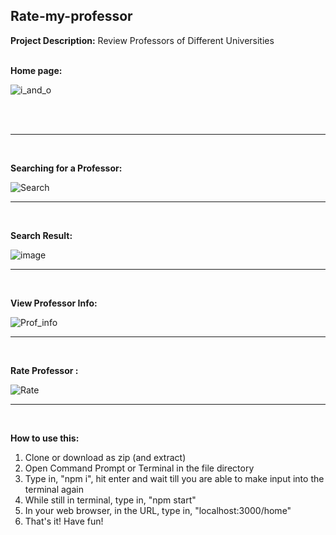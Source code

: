 ## Rate-my-professor

**Project Description:** 
Review Professors of Different Universities
<br/><br/>


**Home page:**

![i_and_o](https://user-images.githubusercontent.com/25118296/70451750-1c632200-1ad0-11ea-8a24-bbbe0eaa2668.png)

<br/><br/>

---
<br/>

**Searching for a Professor:**

![Search](https://user-images.githubusercontent.com/25118296/70452159-deb2c900-1ad0-11ea-8b71-d167226cd773.gif)

---
<br/>

**Search Result:**

![image](https://user-images.githubusercontent.com/25118296/70452778-ea52bf80-1ad1-11ea-8d5a-35a78fb0102f.png)

---
<br/>

**View Professor Info:**


![Prof_info](https://user-images.githubusercontent.com/25118296/70453374-d9ef1480-1ad2-11ea-9403-4885ae0a8266.gif)

---
<br/>

**Rate Professor :**


![Rate](https://user-images.githubusercontent.com/25118296/70455616-d1004200-1ad6-11ea-9b2a-e384c893a254.gif)

---
<br/>


**How to use this:**
1. Clone or download as zip (and extract)
2. Open Command Prompt or Terminal in the file directory
3. Type in, "npm i", hit enter and wait till you are able to make input into the terminal again
4. While still in terminal, type in, "npm start"
5. In your web browser, in the URL, type in, "localhost:3000/home"
6. That's it! Have fun!
